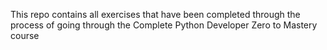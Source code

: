 This repo contains all exercises that have been completed through the process of going through the Complete Python Developer Zero to Mastery course
